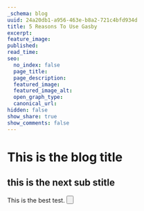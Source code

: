 ```yaml
---
_schema: blog
uuid: 24a20db1-a956-463e-b8a2-721c4bfd934d
title: 5 Reasons To Use Gasby
excerpt:
feature_image:
published:
read_time:
seo:
  no_index: false
  page_title:
  page_description:
  featured_image:
  featured_image_alt:
  open_graph_type:
  canonical_url:
hidden: false
show_share: true
show_comments: false
---
```


# This is the blog title

## this is the next sub stitle

This is the best test. <Button label="hello world" />